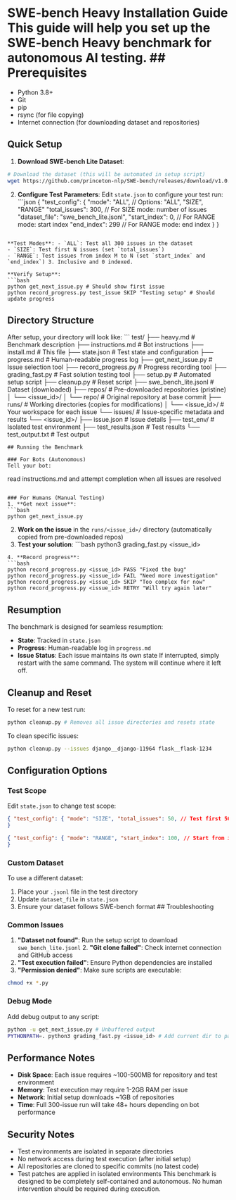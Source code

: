 # SWE-bench Heavy Installation Guide This guide will help you set up the SWE-bench Heavy benchmark for autonomous AI testing. ## Prerequisites
- Python 3.8+
- Git
- pip
- rsync (for file copying)
- Internet connection (for downloading dataset and repositories) 

## Quick Setup
1. **Download SWE-bench Lite Dataset**: 
```bash
# Download the dataset (this will be automated in setup script)
wget https://github.com/princeton-nlp/SWE-bench/releases/download/v1.0.0/swe_bench_lite.jsonl
``` 
2. **Configure Test Parameters**: Edit `state.json` to configure your test run: ```json
{ "test_config": { "mode": "ALL", // Options: "ALL", "SIZE", "RANGE" "total_issues": 300, // For SIZE mode: number of issues "dataset_file": "swe_bench_lite.jsonl", "start_index": 0, // For RANGE mode: start index "end_index": 299 // For RANGE mode: end index }
}
``` 

**Test Modes**: - `ALL`: Test all 300 issues in the dataset
- `SIZE`: Test first N issues (set `total_issues`)
- `RANGE`: Test issues from index M to N (set `start_index` and `end_index`) 3. Inclusive and 0 indexed.

**Verify Setup**: 
```bash
python get_next_issue.py # Should show first issue
python record_progress.py test_issue SKIP "Testing setup" # Should update progress
``` 

## Directory Structure
After setup, your directory will look like: ``` test/
├── heavy.md # Benchmark description
├── instructions.md # Bot instructions
├── install.md # This file
├── state.json # Test state and configuration
├── progress.md # Human-readable progress log
├── get_next_issue.py # Issue selection tool
├── record_progress.py # Progress recording tool
├── grading_fast.py # Fast solution testing tool
├── setup.py # Automated setup script
├── cleanup.py # Reset script
├── swe_bench_lite.jsonl # Dataset (downloaded)
├── repos/ # Pre-downloaded repositories (pristine)
│ └── <issue_id>/
│     └── repo/ # Original repository at base commit
├── runs/ # Working directories (copies for modifications)
│ └── <issue_id>/ # Your workspace for each issue
└── issues/ # Issue-specific metadata and results
    └── <issue_id>/
        ├── issue.json # Issue details
        ├── test_env/ # Isolated test environment
        ├── test_results.json # Test results
        └── test_output.txt # Test output
``` 
## Running the Benchmark

### For Bots (Autonomous)
Tell your bot: 
```
read instructions.md and attempt completion when all issues are resolved
``` 

### For Humans (Manual Testing)
1. **Get next issue**: 
```bash
python get_next_issue.py
``` 
2. **Work on the issue** in the `runs/<issue_id>/` directory (automatically copied from pre-downloaded repos)
3. **Test your solution**: ```bash
python3 grading_fast.py <issue_id>
```
4. **Record progress**: 
```bash
python record_progress.py <issue_id> PASS "Fixed the bug"
python record_progress.py <issue_id> FAIL "Need more investigation"
python record_progress.py <issue_id> SKIP "Too complex for now"
python record_progress.py <issue_id> RETRY "Will try again later"
``` 

## Resumption
The benchmark is designed for seamless resumption: 
- **State**: Tracked in `state.json`
- **Progress**: Human-readable log in `progress.md`
- **Issue Status**: Each issue maintains its own state If interrupted, simply restart with the same command. The system will continue where it left off. 

## Cleanup and Reset
To reset for a new test run: 
```bash
python cleanup.py # Removes all issue directories and resets state
``` 
To clean specific issues: 
```bash
python cleanup.py --issues django__django-11964 flask__flask-1234
``` 

## Configuration Options

### Test Scope

Edit `state.json` to change test scope: 
```json
{ "test_config": { "mode": "SIZE", "total_issues": 50, // Test first 50 issues only "dataset_file": "swe_bench_lite.jsonl" }
}
``` 

```json
{ "test_config": { "mode": "RANGE", "start_index": 100, // Start from issue 100 "end_index": 149, // End at issue 149 (50 issues total) "dataset_file": "swe_bench_lite.jsonl" }
}
``` 

### Custom Dataset
To use a different dataset: 
1. Place your `.jsonl` file in the test directory
2. Update `dataset_file` in `state.json`
3. Ensure your dataset follows SWE-bench format ## Troubleshooting

### Common Issues
1. **"Dataset not found"**: Run the setup script to download `swe_bench_lite.jsonl` 2. **"Git clone failed"**: Check internet connection and GitHub access 
3. **"Test execution failed"**: Ensure Python dependencies are installed 
4. **"Permission denied"**: Make sure scripts are executable: 
```bash
chmod +x *.py
``` 

### Debug Mode
Add debug output to any script: 
```bash
python -u get_next_issue.py # Unbuffered output
PYTHONPATH=. python3 grading_fast.py <issue_id> # Add current dir to path
``` 

## Performance Notes
- **Disk Space**: Each issue requires ~100-500MB for repository and test environment
- **Memory**: Test execution may require 1-2GB RAM per issue
- **Network**: Initial setup downloads ~1GB of repositories
- **Time**: Full 300-issue run will take 48+ hours depending on bot performance 

## Security Notes
- Test environments are isolated in separate directories
- No network access during test execution (after initial setup)
- All repositories are cloned to specific commits (no latest code)
- Test patches are applied in isolated environments This benchmark is designed to be completely self-contained and autonomous. No human intervention should be required during execution.
